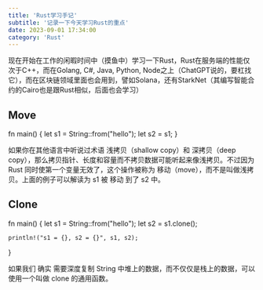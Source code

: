 ```yaml
---
title: 'Rust学习手记'
subtitle: '记录一下今天学习Rust的重点'
date: 2023-09-01 17:34:00
category: 'Rust'
---
```


现在开始在工作的闲暇时间中（摸鱼中）学习一下Rust，Rust在服务端的性能仅次于C++，而在Golang, C#, Java, Python, Node之上（ChatGPT说的，要杠找它），而在区块链领域里面也会用到，譬如Solana，还有StarkNet（其编写智能合约的Cairo也是跟Rust相似，后面也会学习）

## Move

fn main() {
    let s1 = String::from("hello");
    let s2 = s1;
}

如果你在其他语言中听说过术语 浅拷贝（shallow copy）和 深拷贝（deep copy），那么拷贝指针、长度和容量而不拷贝数据可能听起来像浅拷贝。不过因为 Rust 同时使第一个变量无效了，这个操作被称为 移动（move），而不是叫做浅拷贝。上面的例子可以解读为 s1 被 移动 到了 s2 中。

## Clone

fn main() {
    let s1 = String::from("hello");
    let s2 = s1.clone();

    println!("s1 = {}, s2 = {}", s1, s2);
}

如果我们 确实 需要深度复制 String 中堆上的数据，而不仅仅是栈上的数据，可以使用一个叫做 clone 的通用函数。
